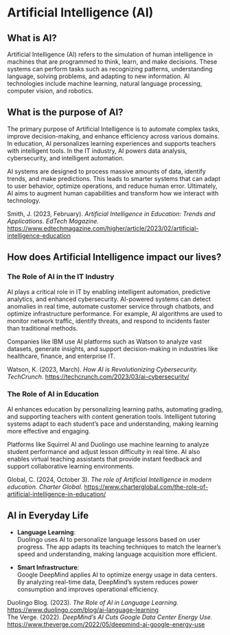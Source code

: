 # Artificial Intelligence (AI)

## What is AI?
<p>Artificial Intelligence (AI) refers to the simulation of human intelligence in machines that are programmed to think, learn, and make decisions. These systems can perform tasks such as recognizing patterns, understanding language, solving problems, and adapting to new information. AI technologies include machine learning, natural language processing, computer vision, and robotics.</p>

## What is the purpose of AI?
<p>The primary purpose of Artificial Intelligence is to automate complex tasks, improve decision-making, and enhance efficiency across various domains. In education, AI personalizes learning experiences and supports teachers with intelligent tools. In the IT industry, AI powers data analysis, cybersecurity, and intelligent automation.

AI systems are designed to process massive amounts of data, identify trends, and make predictions. This leads to smarter systems that can adapt to user behavior, optimize operations, and reduce human error. Ultimately, AI aims to augment human capabilities and transform how we interact with technology.</p>

Smith, J. (2023, February). _Artificial Intelligence in Education: Trends and Applications. EdTech Magazine._ https://www.edtechmagazine.com/higher/article/2023/02/artificial-intelligence-education

## How does Artificial Intelligence impact our lives?

### The Role of AI in the IT Industry

<p>AI plays a critical role in IT by enabling intelligent automation, predictive analytics, and enhanced cybersecurity. AI-powered systems can detect anomalies in real time, automate customer service through chatbots, and optimize infrastructure performance. For example, AI algorithms are used to monitor network traffic, identify threats, and respond to incidents faster than traditional methods.

Companies like IBM use AI platforms such as Watson to analyze vast datasets, generate insights, and support decision-making in industries like healthcare, finance, and enterprise IT.</p>

Watson, K. (2023, March). _How AI is Revolutionizing Cybersecurity. TechCrunch._ https://techcrunch.com/2023/03/ai-cybersecurity/

### The Role of AI in Education

<p>AI enhances education by personalizing learning paths, automating grading, and supporting teachers with content generation tools. Intelligent tutoring systems adapt to each student’s pace and understanding, making learning more effective and engaging.

Platforms like Squirrel AI and Duolingo use machine learning to analyze student performance and adjust lesson difficulty in real time. AI also enables virtual teaching assistants that provide instant feedback and support collaborative learning environments.</p>

Global, C. (2024, October 3). _The role of Artificial Intelligence in modern education. Charter Global._ https://www.charterglobal.com/the-role-of-artificial-intelligence-in-education/

## AI in Everyday Life

* __Language Learning__:  
  Duolingo uses AI to personalize language lessons based on user progress. The app adapts its teaching techniques to match the learner’s speed and understanding, making language acquisition more efficient.

* __Smart Infrastructure__:  
  Google DeepMind applies AI to optimize energy usage in data centers. By analyzing real-time data, DeepMind’s system reduces power consumption and improves operational efficiency.

Duolingo Blog. (2023). _The Role of AI in Language Learning._ https://www.duolingo.com/blog/ai-language-learning  
The Verge. (2022). _DeepMind’s AI Cuts Google Data Center Energy Use._ https://www.theverge.com/2022/05/deepmind-ai-google-energy-use